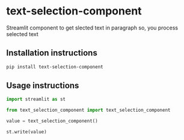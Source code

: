 # text-selection-component

Streamlit component to get slected text in paragraph so, you process selected text

## Installation instructions 

```sh
pip install text-selection-component
```

## Usage instructions

```python
import streamlit as st

from text_selection_component import text_selection_component

value = text_selection_component()

st.write(value)
